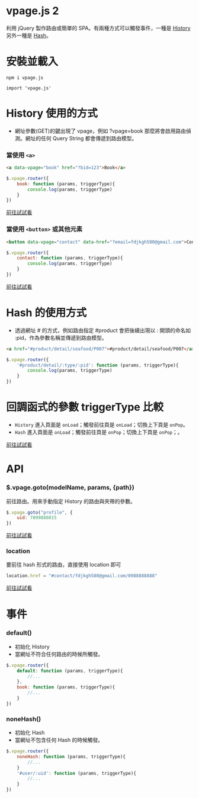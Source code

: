 # vpage.js 2
利用 jQuery 製作路由或簡單的 SPA。有兩種方式可以觸發事件，一種是 [History](https://github.com/fdjkgh580/vpage.js/blob/master/README.md#1-history-%E4%BD%BF%E7%94%A8%E7%9A%84%E6%96%B9%E5%BC%8F) 另外一種是 [Hash](https://github.com/fdjkgh580/vpage.js/blob/master/README.md#2-hash-%E7%9A%84%E4%BD%BF%E7%94%A8%E6%96%B9%E5%BC%8F)。

# 安裝並載入

````
npm i vpage.js
````

````
import 'vpage.js'
````


# History 使用的方式
- 網址參數(GET)的鍵出現了 vpage，例如 ?vpage=book 那麼將會啟用路由偵測。網址的任何 Query String 都會傳遞到路由模型。

### 當使用 ````<a>````

````html
<a data-vpage="book" href="?bid=123">Book</a>
````

````js
$.vpage.router({
    book: function (params, triggerType){
        console.log(params, triggerType)
    }
})
````

[前往試試看](https://codepen.io/fdjkgh580/pen/WKjZez)

### 當使用 ````<button>```` 或其他元素

````html
<button data-vpage="contact" data-href="?email=fdjkgh580@gmail.com">Contact</button>
````

````js
$.vpage.router({
    contact: function (params, triggerType){
        console.log(params, triggerType)
    }
})
````

[前往試試看](https://codepen.io/fdjkgh580/pen/NBjaaL)

# Hash 的使用方式
- 透過網址 # 的方式，例如路由指定 #product 會把後續出現以 : 開頭的命名如 :pid，作為參數名稱並傳遞到路由模型。

````html
<a href="#product/detail/seafood/P007">#product/detail/seafood/P007</a>
````

````js
$.vpage.router({
    '#product/detail/:type/:pid': function (params, triggerType){
        console.log(params, triggerType)
    }
})
````
# 回調函式的參數 triggerType 比較
- `History` 進入頁面是 `onLoad`；觸發前往頁是 `onLoad`；切換上下頁是 `onPop`。
- `Hash` 進入頁面是 `onLoad`；觸發前往頁是 `onPop`；切換上下頁是 `onPop`；。

[前往試試看](https://codepen.io/fdjkgh580/pen/GBmMOO)

# API

### $.vpage.goto(modelName, params, {path})
前往路由。用來手動指定 History 的路由與夾帶的參數。

````js
$.vpage.goto("profile", {
    uid: 7899888015
})
````

[前往試試看](https://codepen.io/fdjkgh580/pen/QBvqxY)

### location
要前往 hash 形式的路由，直接使用 location 即可

````javascript
location.href = "#contact/fdjkgh580@gmail.com/0988888888"
````

[前往試試看](https://codepen.io/fdjkgh580/pen/xJdXmR)

# 事件

### default()
- 初始化 History
- 當網址不符合任何路由的時候所觸發。

````js
$.vpage.router({
    default: function (params, triggerType){
        //...
    },
    book: function (params, triggerType){
        //...
    }
})
````

### noneHash()
- 初始化 Hash
- 當網址不包含任何 Hash 的時候觸發。

````js
$.vpage.router({
    noneHash: function (params, triggerType){
        //...
    }
    '#user/:uid': function (params, triggerType){
        //...
    }
})
````
